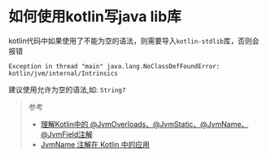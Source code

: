 # 如何使用kotlin写java lib库

kotlin代码中如果使用了不能为空的语法，则需要导入`kotlin-stdlib`库，否则会报错

```
Exception in thread "main" java.lang.NoClassDefFoundError: kotlin/jvm/internal/Intrinsics
```

建议使用允许为空的语法,如: `String?`

> 参考
>
> - [理解Kotlin中的 @JvmOverloads、@JvmStatic、@JvmName、@JvmField注解](https://www.jianshu.com/p/0d312fac3a65)
> - [JvmName 注解在 Kotlin 中的应用](https://droidyue.com/blog/2019/09/01/jvm-name-annotations-kotlin/)
